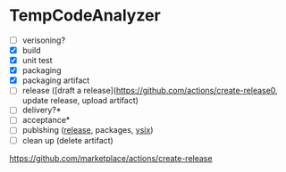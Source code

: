 # TempCodeAnalyzer

- [ ] verisoning?
- [x] build
- [x] unit test
- [x] packaging
- [x] packaging artifact
- [ ] release ([draft a release](https://github.com/actions/create-release0, update release, upload artifact)
- [ ] delivery?*
- [ ] acceptance*
- [ ] publshing ([release](https://github.com/marketplace/actions/publish-a-release), packages, [vsix](https://github.com/cezarypiatek/VsixPublisherAction/blob/main/src/main.ts))
- [ ] clean up (delete artifact)

https://github.com/marketplace/actions/create-release
